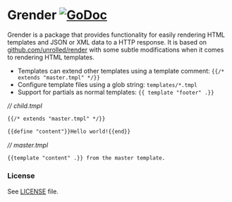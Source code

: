 # Grender [![GoDoc](http://godoc.org/github.com/dannyvankooten/grender?status.svg)](http://godoc.org/github.com/dannyvankooten/grender)

Grender is a package that provides functionality for easily rendering HTML templates and JSON or XML data to a HTTP response. It is based on [github.com/unrolled/render](https://github.com/unrolled/render) with some subtle modifications when it comes to rendering HTML templates.

- Templates can extend other templates using a template comment: `{{/* extends "master.tmpl" */}}`
- Configure template files using a glob string: `templates/*.tmpl`
- Support for partials as normal templates: `{{ template "footer" .}}`

_// child.tmpl_
```html
{{/* extends "master.tmpl" */}}

{{define "content"}}Hello world!{{end}}
```

_// master.tmpl_
```html
{{template "content" .}} from the master template.
```

### License

See [LICENSE](LICENSE) file.
